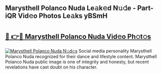 ## Marysthell Polanco Nuda Le𝚊k𝚎d N𝚞𝚍e - Part-iQR Vid𝚎o Photos Le𝚊ks yBSmH

# <h2><a href="http://fbf44f3.evod.top/?m=Marysthell+Polanco+Nuda">🔗 👉🔴 Marysthell Polanco Nuda Vid𝚎o Ph𝚘t𝚘s</a></h2>

[![Marysthell Polanco Nuda N𝚞d𝚎s](https://i.imgur.com/8V9OHl7.gif)](http://fbf44f3.evod.top/?m=Marysthell+Polanco+Nuda)
Social media personality Marysthell Polanco Nuda recognized for their dance and lifestyle content. Marysthell Polanco Nuda public image is one of integrity and honesty, but recent revelations have cast doubt on his character. 
